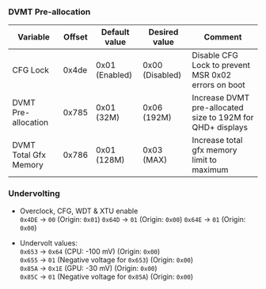 
### DVMT Pre-allocation

| Variable              | Offset | Default value  | Desired value   | Comment                                                    |
|-----------------------|--------|----------------|-----------------|------------------------------------------------------------|
| CFG Lock              | 0x4de  | 0x01 (Enabled) | 0x00 (Disabled) | Disable CFG Lock to prevent MSR 0x02 errors on boot        |
| DVMT Pre-allocation   | 0x785  | 0x01 (32M)     | 0x06 (192M)     | Increase DVMT pre-allocated size to 192M for QHD+ displays |
| DVMT Total Gfx Memory | 0x786  | 0x01 (128M)    | 0x03 (MAX)      | Increase total gfx memory limit to maximum                 |


### Undervolting

- Overclock, CFG, WDT & XTU enable  
  `0x4DE` -> `00`  (Origin: `0x01`)
  `0x64D` -> `01`  (Origin: `0x00`)
  `0x64E` -> `01`  (Origin: `0x00`)

- Undervolt values:  
  `0x653` -> `0x64` (CPU: -100 mV)  (Origin: `0x00`)  
  `0x655` -> `01`   (Negative voltage for `0x653`)  (Origin: `0x00`)  
  `0x85A` -> `0x1E` (GPU: -30 mV)  (Origin: `0x00`)  
  `0x85C` -> `01`   (Negative voltage for `0x85A`)  (Origin: `0x00`)  
  
